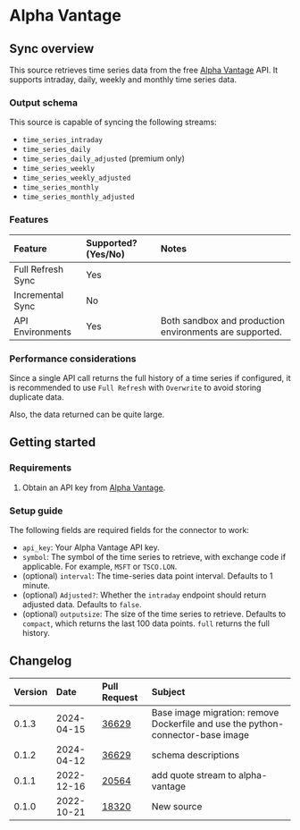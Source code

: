 # Alpha Vantage

## Sync overview

This source retrieves time series data from the free
[Alpha Vantage](https://www.alphavantage.co/) API. It supports intraday, daily,
weekly and monthly time series data.


### Output schema

This source is capable of syncing the following streams:

* `time_series_intraday`
* `time_series_daily`
* `time_series_daily_adjusted` (premium only)
* `time_series_weekly`
* `time_series_weekly_adjusted`
* `time_series_monthly`
* `time_series_monthly_adjusted`

### Features

| Feature           | Supported? \(Yes/No\) | Notes                                                   |
|:------------------|:----------------------|:--------------------------------------------------------|
| Full Refresh Sync | Yes                   |                                                         |
| Incremental Sync  | No                    |                                                         |
| API Environments  | Yes                   | Both sandbox and production environments are supported. |

### Performance considerations

Since a single API call returns the full history of a time series if
configured, it is recommended to use `Full Refresh` with `Overwrite` to avoid 
storing duplicate data.

Also, the data returned can be quite large.

## Getting started

### Requirements

1. Obtain an API key from [Alpha Vantage](https://www.alphavantage.co/support/#api-key).

### Setup guide

The following fields are required fields for the connector to work:

- `api_key`: Your Alpha Vantage API key.
- `symbol`: The symbol of the time series to retrieve, with exchange code if
  applicable. For example, `MSFT` or `TSCO.LON`.
- (optional) `interval`: The time-series data point interval. Defaults to 1 minute.
- (optional) `Adjusted?`: Whether the `intraday` endpoint should return adjusted
  data. Defaults to `false`.
- (optional) `outputsize`: The size of the time series to retrieve. Defaults to
  `compact`, which returns the last 100 data points. `full` returns the full
  history.

## Changelog

| Version | Date       | Pull Request                                             | Subject    |
|:--------|:-----------|:---------------------------------------------------------|:-----------|
| 0.1.3 | 2024-04-15 | [36629](https://github.com/airbytehq/airbyte/pull/36629) | Base image migration: remove Dockerfile and use the python-connector-base image |
| 0.1.2 | 2024-04-12 | [36629](https://github.com/airbytehq/airbyte/pull/36629) | schema descriptions |
| 0.1.1   | 2022-12-16 | [20564](https://github.com/airbytehq/airbyte/pull/20564) | add quote stream to alpha-vantage |
| 0.1.0   | 2022-10-21 | [18320](https://github.com/airbytehq/airbyte/pull/18320) | New source |
